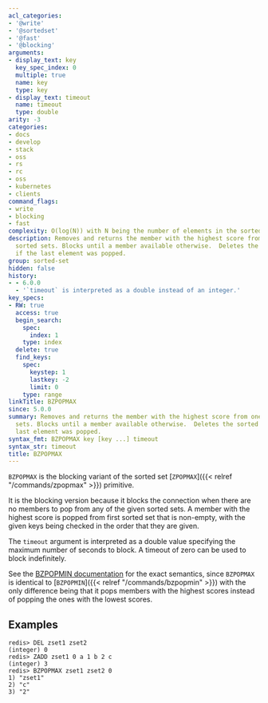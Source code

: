 ```yaml
---
acl_categories:
- '@write'
- '@sortedset'
- '@fast'
- '@blocking'
arguments:
- display_text: key
  key_spec_index: 0
  multiple: true
  name: key
  type: key
- display_text: timeout
  name: timeout
  type: double
arity: -3
categories:
- docs
- develop
- stack
- oss
- rs
- rc
- oss
- kubernetes
- clients
command_flags:
- write
- blocking
- fast
complexity: O(log(N)) with N being the number of elements in the sorted set.
description: Removes and returns the member with the highest score from one or more
  sorted sets. Blocks until a member available otherwise.  Deletes the sorted set
  if the last element was popped.
group: sorted-set
hidden: false
history:
- - 6.0.0
  - '`timeout` is interpreted as a double instead of an integer.'
key_specs:
- RW: true
  access: true
  begin_search:
    spec:
      index: 1
    type: index
  delete: true
  find_keys:
    spec:
      keystep: 1
      lastkey: -2
      limit: 0
    type: range
linkTitle: BZPOPMAX
since: 5.0.0
summary: Removes and returns the member with the highest score from one or more sorted
  sets. Blocks until a member available otherwise.  Deletes the sorted set if the
  last element was popped.
syntax_fmt: BZPOPMAX key [key ...] timeout
syntax_str: timeout
title: BZPOPMAX
---
```

`BZPOPMAX` is the blocking variant of the sorted set [`ZPOPMAX`]({{< relref "/commands/zpopmax" >}}) primitive.

It is the blocking version because it blocks the connection when there are no
members to pop from any of the given sorted sets.
A member with the highest score is popped from first sorted set that is
non-empty, with the given keys being checked in the order that they are given.

The `timeout` argument is interpreted as a double value specifying the maximum
number of seconds to block. A timeout of zero can be used to block indefinitely.

See the [BZPOPMIN documentation][cb] for the exact semantics, since `BZPOPMAX`
is identical to [`BZPOPMIN`]({{< relref "/commands/bzpopmin" >}}) with the only difference being that it pops members
with the highest scores instead of popping the ones with the lowest scores.

[cb]: /commands/bzpopmin

## Examples

```
redis> DEL zset1 zset2
(integer) 0
redis> ZADD zset1 0 a 1 b 2 c
(integer) 3
redis> BZPOPMAX zset1 zset2 0
1) "zset1"
2) "c"
3) "2"
```
